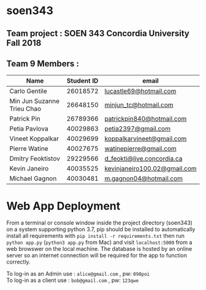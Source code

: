 # soen343
## Team project : SOEN 343 Concordia University Fall 2018

## Team 9 Members :

Name|Student ID| email
---|---|---
Carlo Gentile | 26018572 | lucastle69@hotmail.com
Min Jun Suzanne Trieu Chao | 26648150 | minjun_tc@hotmail.com
Patrick Pin | 26789366 | patrickpin840@hotmail.com
Petia Pavlova | 40029863  | petia2397@gmail.com
Vineet Koppalkar | 40029699 | koppalkarvineet@gmail.com
Pierre Watine | 40027675 | watinepierre@gmail.com
Dmitry Feoktistov | 29229566 | d_feokti@live.concordia.ca
Kevin Janeiro | 40035525 | kevinjaneiro100.02@gmail.com
Michael Gagnon | 40030481 | m.gagnon04@hotmail.com

# Web App Deployment 

From a terminal or console window inside the project directory (soen343) on a system supporting python 3.7, pip should be installed to automatically install all requirements with ```pip install -r requirements.txt``` then run ```python app.py``` (```python3 app.py``` from Mac) and visit ```localhost:5000``` from a web browswer on the local machine. The database is hosted by an online server so an internet connection will be required for the app to function correctly.

To log-in as an Admin use : ```alice@gmail.com```  ,  pw: ```098poi```  
To log-in as a client use : ```bob@gmail.com``` , pw: ```123qwe```
